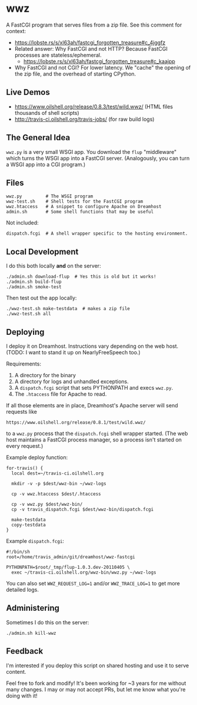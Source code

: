 wwz
===

A FastCGI program that serves files from a zip file.  See this comment for
context:

- <https://lobste.rs/s/xl63ah/fastcgi_forgotten_treasure#c_4jggfz>
- Related answer: Why FastCGI and not HTTP?  Because FastCGI processes are
  stateless/ephemeral.
  - <https://lobste.rs/s/xl63ah/fastcgi_forgotten_treasure#c_kaajpp>
- Why FastCGI and not CGI?  For lower latency.  We "cache" the opening of the
  zip file, and the overhead of starting CPython.

## Live Demos

- <https://www.oilshell.org/release/0.8.3/test/wild.wwz/> (HTML files thousands
  of shell scripts)
- <http://travis-ci.oilshell.org/travis-jobs/> (for raw build logs)

## The General Idea

`wwz.py` is a very small WSGI app.  You download the `flup` "middleware" which
turns the WSGI app into a FastCGI server.  (Analogously, you can turn a WSGI
app into a CGI program.)

## Files

    wwz.py         # The WSGI program
    wwz-test.sh    # Shell tests for the FastCGI program
    wwz.htaccess   # A snippet to configure Apache on Dreamhost
    admin.sh       # Some shell functions that may be useful

Not included:

    dispatch.fcgi  # A shell wrapper specific to the hosting environment.

## Local Development

I do this both locally **and** on the server:

    ./admin.sh download-flup  # Yes this is old but it works!
    ./admin.sh build-flup
    ./admin.sh smoke-test

Then test out the app locally:

    ./wwz-test.sh make-testdata  # makes a zip file
    ./wwz-test.sh all

## Deploying

I deploy it on Dreamhost.  Instructions vary depending on the web host.  (TODO:
I want to stand it up on NearlyFreeSpeech too.)

Requirements:

1. A directory for the binary
2. A directory for logs and unhandled exceptions.
3. A `dispatch.fcgi` script that sets PYTHONPATH and execs `wwz.py`.
4. The `.htaccess` file for Apache to read.

If all those elements are in place, Dreamhost's Apache server will send
requests like 

    https://www.oilshell.org/release/0.8.1/test/wild.wwz/

to a `wwz.py` process that the `dispatch.fcgi` shell wrapper started.  (The web
host maintains a FastCGI process manager, so a process isn't started on every
request.)

Example deploy function:

    for-travis() {
      local dest=~/travis-ci.oilshell.org

      mkdir -v -p $dest/wwz-bin ~/wwz-logs

      cp -v wwz.htaccess $dest/.htaccess

      cp -v wwz.py $dest/wwz-bin/
      cp -v travis_dispatch.fcgi $dest/wwz-bin/dispatch.fcgi

      make-testdata
      copy-testdata
    }

Example `dispatch.fcgi`:

    #!/bin/sh
    root=/home/travis_admin/git/dreamhost/wwz-fastcgi

    PYTHONPATH=$root/_tmp/flup-1.0.3.dev-20110405 \
      exec ~/travis-ci.oilshell.org/wwz-bin/wwz.py ~/wwz-logs

You can also set `WWZ_REQUEST_LOG=1` and/or `WWZ_TRACE_LOG=1` to get more
detailed logs.

## Administering

Sometimes I do this on the server:

    ./admin.sh kill-wwz

## Feedback

I'm interested if you deploy this script on shared hosting and use it to serve
content.

Feel free to fork and modify!  It's been working for ~3 years for me without
many changes.  I may or may not accept PRs, but let me know what you're doing
with it!


